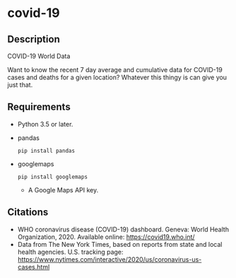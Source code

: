 # covid-19
## Description
COVID-19 World Data

Want to know the recent 7 day average and cumulative data for COVID-19 cases and deaths for a given location?
Whatever this thingy is can give you just that.
## Requirements
* Python 3.5 or later.
* pandas

    `pip install pandas`
* googlemaps

    `pip install googlemaps`
    * A Google Maps API key.
## Citations
* WHO coronavirus disease (COVID-19) dashboard. Geneva: World Health Organization, 2020. Available online: https://covid19.who.int/
* Data from The New York Times, based on reports from state and local health agencies. U.S. tracking page: https://www.nytimes.com/interactive/2020/us/coronavirus-us-cases.html
